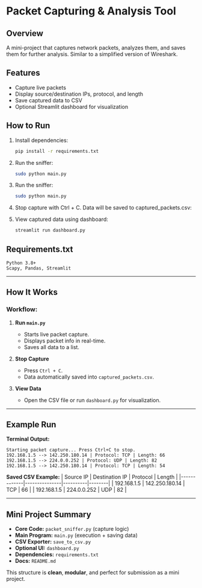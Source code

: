 # Packet Capturing & Analysis Tool

## Overview
A mini-project that captures network packets, analyzes them, and saves them for further analysis. Similar to a simplified version of Wireshark.

## Features
- Capture live packets
- Display source/destination IPs, protocol, and length
- Save captured data to CSV
- Optional Streamlit dashboard for visualization

## How to Run
1. Install dependencies:
   ```bash
   pip install -r requirements.txt
   ```

2. Run the sniffer:
   ```bash
   sudo python main.py
   ```


2. Run the sniffer:
   ```bash
   sudo python main.py
   ```


3. Stop capture with Ctrl + C. Data will be saved to captured_packets.csv:


2. View captured data using dashboard:
   ```bash
   streamlit run dashboard.py
   ```


## Requirements.txt

```
Python 3.8+
Scapy, Pandas, Streamlit
```





---

## **How It Works**
### Workflow:
1. **Run `main.py`**
   - Starts live packet capture.
   - Displays packet info in real-time.
   - Saves all data to a list.

2. **Stop Capture**
   - Press `Ctrl + C`.
   - Data automatically saved into `captured_packets.csv`.

3. **View Data**
   - Open the CSV file or run `dashboard.py` for visualization.

---

## **Example Run**
**Terminal Output:**
```
Starting packet capture... Press Ctrl+C to stop.
192.168.1.5 --> 142.250.180.14 | Protocol: TCP | Length: 66
192.168.1.5 --> 224.0.0.252 | Protocol: UDP | Length: 82
192.168.1.5 --> 142.250.180.14 | Protocol: TCP | Length: 54
```



**Saved CSV Example:**
| Source IP   | Destination IP | Protocol | Length |
|-------------|---------------|----------|--------|
| 192.168.1.5 | 142.250.180.14 | TCP      | 66     |
| 192.168.1.5 | 224.0.0.252    | UDP      | 82     |

---

## **Mini Project Summary**
- **Core Code:** `packet_sniffer.py` (capture logic)
- **Main Program:** `main.py` (execution + saving data)
- **CSV Exporter:** `save_to_csv.py`
- **Optional UI:** `dashboard.py`
- **Dependencies:** `requirements.txt`
- **Docs:** `README.md`

This structure is **clean**, **modular**, and perfect for submission as a mini project.
